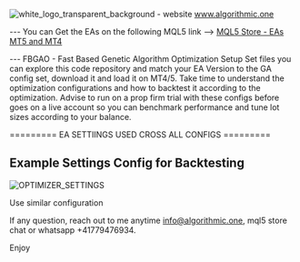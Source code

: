 ![white_logo_transparent_background - website](https://github.com/tHeStRyNg/Algorithmic/assets/118682909/59140aec-f5dd-4200-a981-12786b11ae0c)
www.algorithmic.one

--- You can Get the EAs on the following MQL5 link --> [MQL5 Store - EAs MT5 and MT4](https://www.mql5.com/en/users/info_algorithmic/seller)

--- FBGAO - Fast Based Genetic Algorithm Optimization Setup Set files you can explore this code repository and match your EA Version to the GA config set, download it and load it on MT4/5.
Take time to understand the optimization configurations and how to backtest it according to the optimization.
Advise to run on a prop firm trial with these configs before goes on a live account so you can benchmark performance and tune lot sizes according to your balance.

=========  EA SETTIINGS USED CROSS ALL CONFIGS  =========

## Example Settings Config for Backtesting

![OPTIMIZER_SETTINGS](https://github.com/tHeStRyNg/Algorithmic/assets/118682909/cbe349e7-8f83-4942-b63a-af9e25bde3c1)

Use similar configuration

If any question, reach out to me anytime info@algorithmic.one, mql5 store chat or whatsapp +41779476934.

Enjoy 
